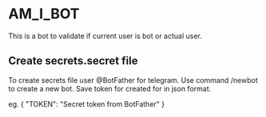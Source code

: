 # AM_I_BOT

This is a bot to validate if current user is bot or actual user.

## Create secrets.secret file

To create secrets file user @BotFather for telegram. Use command /newbot to create a new bot.
Save token for created for in json format.

eg.
{
    "TOKEN": "Secret token from BotFather"
}
